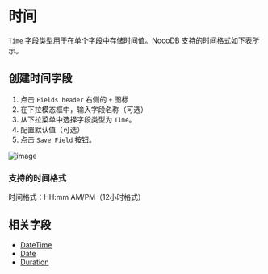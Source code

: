 # 时间

`Time` 字段类型用于在单个字段中存储时间值。NocoDB 支持的时间格式如下表所示。

## 创建时间字段

1. 点击 `Fields header` 右侧的 `+` 图标
2. 在下拉模态框中，输入字段名称（可选）
3. 从下拉菜单中选择字段类型为 `Time`。
4. 配置默认值（可选）
5. 点击 `Save Field` 按钮。

![image](https://docs.nocodb.com/assets/images/time-e7719917464163b50837ace0db5619c0.png)

### 支持的时间格式

时间格式：HH:mm AM/PM（12小时格式）

## 相关字段

- [DateTime](https://docs.nocodb.com/fields/field-types/date-time-based/date-time)
- [Date](https://docs.nocodb.com/fields/field-types/date-time-based/date)
- [Duration](https://docs.nocodb.com/fields/field-types/date-time-based/duration)